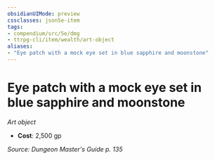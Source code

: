 ```yaml
---
obsidianUIMode: preview
cssclasses: json5e-item
tags:
- compendium/src/5e/dmg
- ttrpg-cli/item/wealth/art-object
aliases: 
- "Eye patch with a mock eye set in blue sapphire and moonstone"
---
```

# Eye patch with a mock eye set in blue sapphire and moonstone
*Art object*  

- **Cost**: 2,500 gp

*Source: Dungeon Master's Guide p. 135*